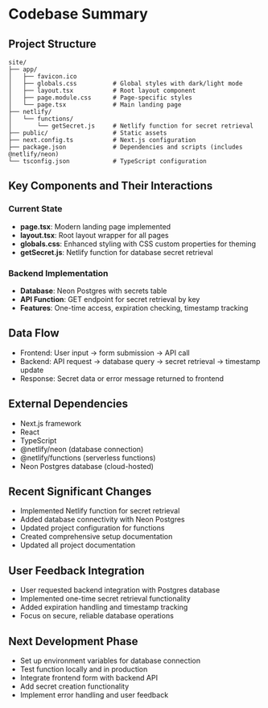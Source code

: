 # Codebase Summary

## Project Structure
```
site/
├── app/
│   ├── favicon.ico
│   ├── globals.css          # Global styles with dark/light mode
│   ├── layout.tsx           # Root layout component
│   ├── page.module.css      # Page-specific styles
│   └── page.tsx             # Main landing page
├── netlify/
│   └── functions/
│       └── getSecret.js     # Netlify function for secret retrieval
├── public/                  # Static assets
├── next.config.ts           # Next.js configuration
├── package.json             # Dependencies and scripts (includes @netlify/neon)
└── tsconfig.json            # TypeScript configuration
```

## Key Components and Their Interactions

### Current State
- **page.tsx**: Modern landing page implemented
- **layout.tsx**: Root layout wrapper for all pages
- **globals.css**: Enhanced styling with CSS custom properties for theming
- **getSecret.js**: Netlify function for database secret retrieval

### Backend Implementation
- **Database**: Neon Postgres with secrets table
- **API Function**: GET endpoint for secret retrieval by key
- **Features**: One-time access, expiration checking, timestamp tracking

## Data Flow
- Frontend: User input → form submission → API call
- Backend: API request → database query → secret retrieval → timestamp update
- Response: Secret data or error message returned to frontend

## External Dependencies
- Next.js framework
- React
- TypeScript
- @netlify/neon (database connection)
- @netlify/functions (serverless functions)
- Neon Postgres database (cloud-hosted)

## Recent Significant Changes
- Implemented Netlify function for secret retrieval
- Added database connectivity with Neon Postgres
- Updated project configuration for functions
- Created comprehensive setup documentation
- Updated all project documentation

## User Feedback Integration
- User requested backend integration with Postgres database
- Implemented one-time secret retrieval functionality
- Added expiration handling and timestamp tracking
- Focus on secure, reliable database operations

## Next Development Phase
- Set up environment variables for database connection
- Test function locally and in production
- Integrate frontend form with backend API
- Add secret creation functionality
- Implement error handling and user feedback
